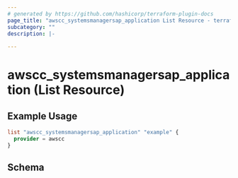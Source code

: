 ```yaml
---
# generated by https://github.com/hashicorp/terraform-plugin-docs
page_title: "awscc_systemsmanagersap_application List Resource - terraform-provider-awscc"
subcategory: ""
description: |-
  
---
```


# awscc_systemsmanagersap_application (List Resource)



## Example Usage

```terraform
list "awscc_systemsmanagersap_application" "example" {
  provider = awscc
}
```

<!-- schema generated by tfplugindocs -->
## Schema
